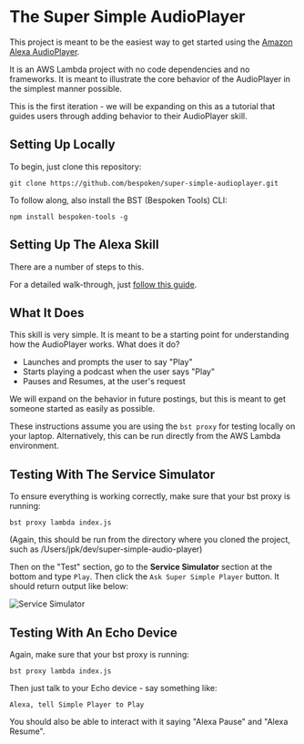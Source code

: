 # The Super Simple AudioPlayer
This project is meant to be the easiest way to get started using the [Amazon Alexa AudioPlayer](https://developer.amazon.com/public/solutions/alexa/alexa-skills-kit/docs/custom-audioplayer-interface-reference).

It is an AWS Lambda project with no code dependencies and no frameworks. It is meant to illustrate the core behavior of the AudioPlayer in the simplest manner possible.

This is the first iteration - we will be expanding on this as a tutorial that guides users through adding behavior to their AudioPlayer skill.

## Setting Up Locally
To begin, just clone this repository:
```
git clone https://github.com/bespoken/super-simple-audioplayer.git
```

To follow along, also install the BST (Bespoken Tools) CLI:
```
npm install bespoken-tools -g
```

## Setting Up The Alexa Skill
There are a number of steps to this.

For a detailed walk-through, just [follow this guide](https://github.com/bespoken/super-simple-audio-player/blob/master/docs/skill_setup.md).

## What It Does
This skill is very simple. It is meant to be a starting point for understanding how the AudioPlayer works. What does it do?

* Launches and prompts the user to say "Play"
* Starts playing a podcast when the user says "Play"
* Pauses and Resumes, at the user's request

We will expand on the behavior in future postings, but this is meant to get someone started as easily as possible.

These instructions assume you are using the `bst proxy` for testing locally on your laptop. Alternatively, this can be run directly from the AWS Lambda environment.

## Testing With The Service Simulator
To ensure everything is working correctly, make sure that your bst proxy is running:
```
bst proxy lambda index.js
```
(Again, this should be run from the directory where you cloned the project, such as /Users/jpk/dev/super-simple-audio-player)

Then on the "Test" section, go to the **Service Simulator** section at the bottom and type `Play`. Then click the `Ask Super Simple Player` button. It should return output like below:

![Service Simulator](https://raw.githubusercontent.com/bespoken/super-simple-audio-player/master/misc/SkillServiceSimulator.png)

## Testing With An Echo Device
Again, make sure that your bst proxy is running:
```
bst proxy lambda index.js
```

Then just talk to your Echo device - say something like:
```
Alexa, tell Simple Player to Play
```

You should also be able to interact with it saying "Alexa Pause" and "Alexa Resume".
